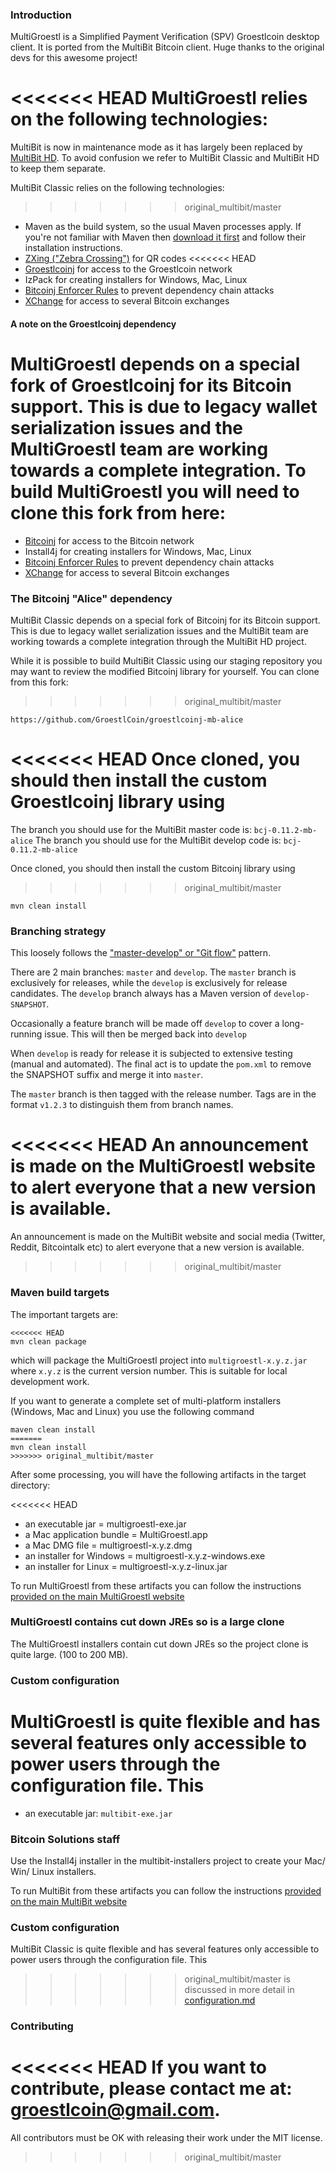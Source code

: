 ### Introduction

MultiGroestl is a Simplified Payment Verification (SPV) Groestlcoin desktop client.
It is ported from the MultiBit Bitcoin client. Huge thanks to the original devs for this awesome project!

<<<<<<< HEAD
MultiGroestl relies on the following technologies:
=======
MultiBit is now in maintenance mode as it has largely been replaced by [MultiBit HD](https://multibit.org). To avoid confusion
we refer to MultiBit Classic and MultiBit HD to keep them separate.

MultiBit Classic relies on the following technologies:
>>>>>>> original_multibit/master

* Maven as the build system, so the usual Maven processes apply. If you're not familiar
with Maven then [download it first](http://maven.apache.org) and follow their installation instructions.
* [ZXing ("Zebra Crossing")](https://code.google.com/p/zxing/) for QR codes
<<<<<<< HEAD
* [Groestlcoinj](https://github.com/GroestlCoin/groestlcoinj-mb-alice) for access to the Groestlcoin network
* IzPack for creating installers for Windows, Mac, Linux
* [Bitcoinj Enforcer Rules](https://github.com/gary-rowe/BitcoinjEnforcerRules) to prevent dependency chain attacks
* [XChange](https://github.com/timmolter/XChange) for access to several Bitcoin exchanges

#### A note on the Groestlcoinj dependency

MultiGroestl depends on a special fork of Groestlcoinj for its Bitcoin support. This is due to legacy wallet serialization issues
and the MultiGroestl team are working towards a complete integration. To build MultiGroestl you will need to clone this fork from
here:
=======
* [Bitcoinj](https://code.google.com/p/bitcoinj/) for access to the Bitcoin network
* Install4j for creating installers for Windows, Mac, Linux
* [Bitcoinj Enforcer Rules](https://github.com/gary-rowe/BitcoinjEnforcerRules) to prevent dependency chain attacks
* [XChange](https://github.com/timmolter/XChange) for access to several Bitcoin exchanges

### The Bitcoinj "Alice" dependency

MultiBit Classic depends on a special fork of Bitcoinj for its Bitcoin support. This is due to legacy wallet serialization issues
and the MultiBit team are working towards a complete integration through the MultiBit HD project.

While it is possible to build MultiBit Classic using our staging repository you may want to review the modified Bitcoinj library
for yourself. You can clone from this fork:
>>>>>>> original_multibit/master
```
https://github.com/GroestlCoin/groestlcoinj-mb-alice
```

<<<<<<< HEAD
Once cloned, you should then install the custom Groestlcoinj library using
=======
The branch you should use for the MultiBit master code is: `bcj-0.11.2-mb-alice`
The branch you should use for the MultiBit develop code is: `bcj-0.11.2-mb-alice`

Once cloned, you should then install the custom Bitcoinj library using
>>>>>>> original_multibit/master

```
mvn clean install
```

### Branching strategy

This loosely follows the ["master-develop" or "Git flow"](http://nvie.com/posts/a-successful-git-branching-model/) pattern.

There are 2 main branches: `master` and `develop`. The `master` branch is exclusively for releases, while the `develop`
is exclusively for release candidates. The `develop` branch always has a Maven version of `develop-SNAPSHOT`.

Occasionally a feature branch will be made off `develop` to cover a long-running issue. This will then be merged back into `develop`

When `develop` is ready for release it is subjected to extensive testing (manual and automated). The final act is to update the `pom.xml`
to remove the SNAPSHOT suffix and merge it into `master`.

The `master` branch is then tagged with the release number. Tags are in the format `v1.2.3` to distinguish them from branch names.

<<<<<<< HEAD
An announcement is made on the MultiGroestl website to alert everyone that a new version is available.
=======
An announcement is made on the MultiBit website and social media (Twitter, Reddit, Bitcointalk etc) to alert everyone that a new version is available.
>>>>>>> original_multibit/master

### Maven build targets

The important targets are:

```
<<<<<<< HEAD
mvn clean package
```

which will package the MultiGroestl project into `multigroestl-x.y.z.jar` where `x.y.z` is the current version
number. This is suitable for local development work.

If you want to generate a complete set of multi-platform installers (Windows, Mac and Linux) you 
use the following command

```
maven clean install
=======
mvn clean install
>>>>>>> original_multibit/master
```

After some processing, you will have the following artifacts in the target directory:

<<<<<<< HEAD
* an executable jar = multigroestl-exe.jar
* a Mac application bundle = MultiGroestl.app
* a Mac DMG file = multigroestl-x.y.z.dmg
* an installer for Windows = multigroestl-x.y.z-windows.exe
* an installer for Linux = multigroestl-x.y.z-linux.jar

To run MultiGroestl from these artifacts you can follow the instructions [provided on the main MultiGroestl
website](https://groestlcoin.org/help.html)

### MultiGroestl contains cut down JREs so is a large clone

The MultiGroestl installers contain cut down JREs so the project clone is quite large.
(100 to 200 MB).

### Custom configuration

MultiGroestl is quite flexible and has several features only accessible to power users through the configuration file. This
=======
* an executable jar: `multibit-exe.jar`

### Bitcoin Solutions staff

Use the Install4j installer in the multibit-installers project to create your Mac/ Win/ Linux installers.

To run MultiBit from these artifacts you can follow the instructions [provided on the main MultiBit website](https://multibit.org/help.html)

### Custom configuration

MultiBit Classic is quite flexible and has several features only accessible to power users through the configuration file. This
>>>>>>> original_multibit/master
is discussed in more detail in [configuration.md](configuration.md)

### Contributing

<<<<<<< HEAD
If you want to contribute, please contact me at: [groestlcoin@gmail.com](mailto:groestlcoin@gmail.com).
=======
All contributors must be OK with releasing their work under the MIT license.
>>>>>>> original_multibit/master
